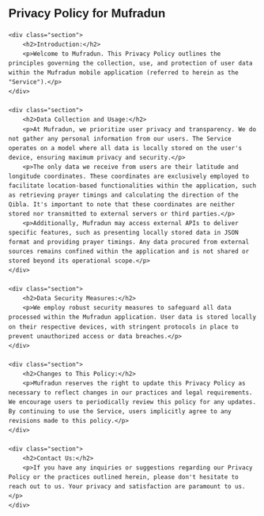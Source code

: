 <!DOCTYPE html>
<html lang="en">
<head>
    <meta charset="UTF-8">
    <meta name="viewport" content="width=device-width, initial-scale=1.0">
    <title>Privacy Policy for Mufradun</title>
    <style>
        body {
            font-family: Arial, sans-serif;
            line-height: 1.6;
            margin: 20px;
        }
        h1 {
            font-size: 24px;
        }
        h2 {
            font-size: 20px;
            margin-top: 20px;
        }
        p {
            margin-bottom: 15px;
        }
        .section {
            margin-bottom: 30px;
        }
    </style>
</head>
<body>
    <h1>Privacy Policy for Mufradun</h1>

    <div class="section">
        <h2>Introduction:</h2>
        <p>Welcome to Mufradun. This Privacy Policy outlines the principles governing the collection, use, and protection of user data within the Mufradun mobile application (referred to herein as the "Service").</p>
    </div>

    <div class="section">
        <h2>Data Collection and Usage:</h2>
        <p>At Mufradun, we prioritize user privacy and transparency. We do not gather any personal information from our users. The Service operates on a model where all data is locally stored on the user's device, ensuring maximum privacy and security.</p>
        <p>The only data we receive from users are their latitude and longitude coordinates. These coordinates are exclusively employed to facilitate location-based functionalities within the application, such as retrieving prayer timings and calculating the direction of the Qibla. It's important to note that these coordinates are neither stored nor transmitted to external servers or third parties.</p>
        <p>Additionally, Mufradun may access external APIs to deliver specific features, such as presenting locally stored data in JSON format and providing prayer timings. Any data procured from external sources remains confined within the application and is not shared or stored beyond its operational scope.</p>
    </div>

    <div class="section">
        <h2>Data Security Measures:</h2>
        <p>We employ robust security measures to safeguard all data processed within the Mufradun application. User data is stored locally on their respective devices, with stringent protocols in place to prevent unauthorized access or data breaches.</p>
    </div>

    <div class="section">
        <h2>Changes to This Policy:</h2>
        <p>Mufradun reserves the right to update this Privacy Policy as necessary to reflect changes in our practices and legal requirements. We encourage users to periodically review this policy for any updates. By continuing to use the Service, users implicitly agree to any revisions made to this policy.</p>
    </div>

    <div class="section">
        <h2>Contact Us:</h2>
        <p>If you have any inquiries or suggestions regarding our Privacy Policy or the practices outlined herein, please don't hesitate to reach out to us. Your privacy and satisfaction are paramount to us.</p>
    </div>
</body>
</html>
